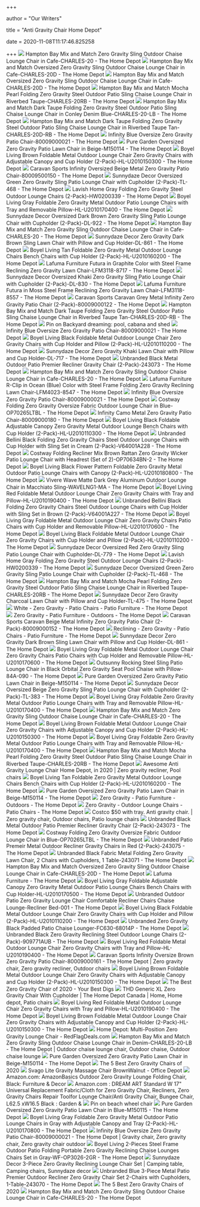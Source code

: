 +++
        
author = "Our Writers"
        
title = "Anti Gravity Chair Home Depot"
        
date = 2020-11-08T11:17:46.825258
        
+++
[ ![](https://images.homedepot-static.com/productImages/9117fedf-fa97-4f17-a119-37ac8998de76/svn/hampton-bay-outdoor-chaise-lounges-charles-20-64_1000.jpg)](https://images.homedepot-static.com/productImages/9117fedf-fa97-4f17-a119-37ac8998de76/svn/hampton-bay-outdoor-chaise-lounges-charles-20-64_1000.jpg) Hampton Bay Mix and Match Zero Gravity Sling Outdoor Chaise Lounge Chair in  Cafe-CHARLES-20 - The Home Depot
[ ![](https://images.homedepot-static.com/productImages/43899a58-dfda-4449-87e4-d71430d5c7e1/svn/hampton-bay-outdoor-chaise-lounges-charles-20d-64_1000.jpg)](https://images.homedepot-static.com/productImages/43899a58-dfda-4449-87e4-d71430d5c7e1/svn/hampton-bay-outdoor-chaise-lounges-charles-20d-64_1000.jpg) Hampton Bay Mix and Match Oversized Zero Gravity Sling Outdoor Chaise Lounge  Chair in Cafe-CHARLES-20D - The Home Depot
[ ![](https://images.homedepot-static.com/productImages/26dfba83-fff7-431b-bc4a-2655a470c592/svn/hampton-bay-outdoor-chaise-lounges-charles-20d-40_600.jpg)](https://images.homedepot-static.com/productImages/26dfba83-fff7-431b-bc4a-2655a470c592/svn/hampton-bay-outdoor-chaise-lounges-charles-20d-40_600.jpg) Hampton Bay Mix and Match Oversized Zero Gravity Sling Outdoor Chaise Lounge  Chair in Cafe-CHARLES-20D - The Home Depot
[ ![](https://images.homedepot-static.com/productImages/a98aa0d2-c3d4-4ed9-93ab-b52d65cfb811/svn/hampton-bay-outdoor-lounge-chairs-charles-20rb-64_600.jpg)](https://images.homedepot-static.com/productImages/a98aa0d2-c3d4-4ed9-93ab-b52d65cfb811/svn/hampton-bay-outdoor-lounge-chairs-charles-20rb-64_600.jpg) Hampton Bay Mix and Match Mocha Pearl Folding Zero Gravity Steel Outdoor  Patio Sling Chaise Lounge Chair in Riverbed Taupe-CHARLES-20RB - The Home  Depot
[ ![](https://images.homedepot-static.com/productImages/0c9c3a16-f853-4631-b1df-1a43fd3b1aea/svn/hampton-bay-outdoor-lounge-chairs-charles-20-lb-64_600.jpg)](https://images.homedepot-static.com/productImages/0c9c3a16-f853-4631-b1df-1a43fd3b1aea/svn/hampton-bay-outdoor-lounge-chairs-charles-20-lb-64_600.jpg) Hampton Bay Mix and Match Dark Taupe Folding Zero Gravity Steel Outdoor  Patio Sling Chaise Lounge Chair in Conley Denim Blue-CHARLES-20-LB - The Home  Depot
[ ![](https://images.homedepot-static.com/productImages/9a5464a8-ad00-4668-9c5a-30d3f159d66a/svn/hampton-bay-outdoor-lounge-chairs-charles-20d-rb-64_600.jpg)](https://images.homedepot-static.com/productImages/9a5464a8-ad00-4668-9c5a-30d3f159d66a/svn/hampton-bay-outdoor-lounge-chairs-charles-20d-rb-64_600.jpg) Hampton Bay Mix and Match Dark Taupe Folding Zero Gravity Steel Outdoor  Patio Sling Chaise Lounge Chair in Riverbed Taupe Tan-CHARLES-20D-RB - The Home  Depot
[ ![](https://images.homedepot-static.com/productImages/2362ce0e-3a42-4a4d-83e1-9a07745923e3/svn/blue-beach-chairs-80009000021-64_1000.jpg)](https://images.homedepot-static.com/productImages/2362ce0e-3a42-4a4d-83e1-9a07745923e3/svn/blue-beach-chairs-80009000021-64_1000.jpg) Infinity Blue Oversize Zero Gravity Patio Chair-80009000021 - The Home Depot
[ ![](https://images.homedepot-static.com/productImages/b93a89ec-585a-4b82-b679-27e6e713910f/svn/beige-pure-garden-beach-chairs-m150114-64_1000.jpg)](https://images.homedepot-static.com/productImages/b93a89ec-585a-4b82-b679-27e6e713910f/svn/beige-pure-garden-beach-chairs-m150114-64_1000.jpg) Pure Garden Oversized Zero Gravity Patio Lawn Chair in Beige-M150114 - The Home  Depot
[ ![](https://images.homedepot-static.com/productImages/5d2862fa-326a-4e95-ac23-40dd7a059dd1/svn/boyel-living-outdoor-lounge-chairs-hl-u2010150300-64_600.jpg)](https://images.homedepot-static.com/productImages/5d2862fa-326a-4e95-ac23-40dd7a059dd1/svn/boyel-living-outdoor-lounge-chairs-hl-u2010150300-64_600.jpg) Boyel Living Brown Foldable Metal Outdoor Lounge Chair Zero Gravity Chairs  with Adjustable Canopy and Cup Holder (2-Pack)-HL-U2010150300 - The Home  Depot
[ ![](https://images.homedepot-static.com/productImages/a21ef1a5-9cc5-4637-8df0-455163ff26f3/svn/beige-caravan-sports-beach-chairs-80009500150-64_1000.jpg)](https://images.homedepot-static.com/productImages/a21ef1a5-9cc5-4637-8df0-455163ff26f3/svn/beige-caravan-sports-beach-chairs-80009500150-64_1000.jpg) Caravan Sports Infinity Oversized Beige Metal Zero Gravity Patio Chair-80009500150  - The Home Depot
[ ![](https://images.homedepot-static.com/productImages/8059a81e-0628-4210-ba8d-4f1be5f3500a/svn/sunnydaze-decor-outdoor-lounge-chairs-tl-468-64_600.jpg)](https://images.homedepot-static.com/productImages/8059a81e-0628-4210-ba8d-4f1be5f3500a/svn/sunnydaze-decor-outdoor-lounge-chairs-tl-468-64_600.jpg) Sunnydaze Decor Oversized Green Zero Gravity Sling Patio Lounge Chair with  Cupholder (2-Pack)-TL-468 - The Home Depot
[ ![](https://images.homedepot-static.com/productImages/7897a676-4889-4cae-b6b8-09da066043f4/svn/lavish-home-outdoor-lounge-chairs-hw0200339-64_600.jpg)](https://images.homedepot-static.com/productImages/7897a676-4889-4cae-b6b8-09da066043f4/svn/lavish-home-outdoor-lounge-chairs-hw0200339-64_600.jpg) Lavish Home Gray Folding Zero Gravity Steel Outdoor Lounge Chairs  (2-Pack)-HW0200339 - The Home Depot
[ ![](https://images.homedepot-static.com/productImages/a3c95e67-b67d-4e0c-99d4-ea60dd6082d3/svn/boyel-living-outdoor-lounge-chairs-hl-u2010170400-64_1000.jpg)](https://images.homedepot-static.com/productImages/a3c95e67-b67d-4e0c-99d4-ea60dd6082d3/svn/boyel-living-outdoor-lounge-chairs-hl-u2010170400-64_1000.jpg) Boyel Living Gray Foldable Zero Gravity Metal Outdoor Patio Lounge Chairs  with Tray and Removable Pillow-HL-U2010170400 - The Home Depot
[ ![](https://images.homedepot-static.com/productImages/48bd54ec-3f06-4dee-b13f-e26d91dd0866/svn/sunnydaze-decor-outdoor-lounge-chairs-dl-922-64_600.jpg)](https://images.homedepot-static.com/productImages/48bd54ec-3f06-4dee-b13f-e26d91dd0866/svn/sunnydaze-decor-outdoor-lounge-chairs-dl-922-64_600.jpg) Sunnydaze Decor Oversized Dark Brown Zero Gravity Sling Patio Lounge Chair  with Cupholder (2-Pack)-DL-922 - The Home Depot
[ ![](https://images.homedepot-static.com/productImages/60c2f2b1-cf67-476f-b1ea-d2e6d00031f6/svn/hampton-bay-outdoor-chaise-lounges-charles-20-31_600.jpg)](https://images.homedepot-static.com/productImages/60c2f2b1-cf67-476f-b1ea-d2e6d00031f6/svn/hampton-bay-outdoor-chaise-lounges-charles-20-31_600.jpg) Hampton Bay Mix and Match Zero Gravity Sling Outdoor Chaise Lounge Chair in  Cafe-CHARLES-20 - The Home Depot
[ ![](https://images.homedepot-static.com/productImages/e18bdb89-75d0-4429-ac5e-01b1e5dc0445/svn/dark-brown-sunnydaze-decor-beach-chairs-dl-861-64_600.jpg)](https://images.homedepot-static.com/productImages/e18bdb89-75d0-4429-ac5e-01b1e5dc0445/svn/dark-brown-sunnydaze-decor-beach-chairs-dl-861-64_600.jpg) Sunnydaze Decor Zero Gravity Dark Brown Sling Lawn Chair with Pillow and  Cup Holder-DL-861 - The Home Depot
[ ![](https://images.homedepot-static.com/productImages/9c730ead-e443-48d2-8c09-f0736498399b/svn/boyel-living-outdoor-lounge-chairs-hl-u2010160200-4f_600.jpg)](https://images.homedepot-static.com/productImages/9c730ead-e443-48d2-8c09-f0736498399b/svn/boyel-living-outdoor-lounge-chairs-hl-u2010160200-4f_600.jpg) Boyel Living Tan Foldable Zero Gravity Metal Outdoor Lounge Chairs Bench  Chairs with Cup Holder (2-Pack)-HL-U2010160200 - The Home Depot
[ ![](https://images.homedepot-static.com/productImages/fadba30a-5178-4012-a984-9a753a5683b1/svn/brown-gray-lafuma-furniture-beach-chairs-lfm3118-8717-64_1000.jpg)](https://images.homedepot-static.com/productImages/fadba30a-5178-4012-a984-9a753a5683b1/svn/brown-gray-lafuma-furniture-beach-chairs-lfm3118-8717-64_1000.jpg) Lafuma Furniture Futura in Graphite Color with Steel Frame Reclining Zero  Gravity Lawn Chair-LFM3118-8717 - The Home Depot
[ ![](https://images.homedepot-static.com/productImages/56a3d966-5708-42ec-9de4-aefeceebbee8/svn/sunnydaze-decor-outdoor-lounge-chairs-dl-830-64_600.jpg)](https://images.homedepot-static.com/productImages/56a3d966-5708-42ec-9de4-aefeceebbee8/svn/sunnydaze-decor-outdoor-lounge-chairs-dl-830-64_600.jpg) Sunnydaze Decor Oversized Khaki Zero Gravity Sling Patio Lounge Chair with  Cupholder (2-Pack)-DL-830 - The Home Depot
[ ![](https://images.homedepot-static.com/productImages/b08782e2-e99e-4d64-8996-984c34cd0022/svn/moss-lafuma-furniture-beach-chairs-lfm3118-8557-64_600.jpg)](https://images.homedepot-static.com/productImages/b08782e2-e99e-4d64-8996-984c34cd0022/svn/moss-lafuma-furniture-beach-chairs-lfm3118-8557-64_600.jpg) Lafuma Furniture Futura in Moss Steel Frame Reclining Zero Gravity Lawn  Chair-LFM3118-8557 - The Home Depot
[ ![](https://images.homedepot-static.com/productImages/6ab26861-dc0b-46ae-90c6-8d6c5a10797a/svn/composite-adirondack-chairs-80009000122-64_600.jpg)](https://images.homedepot-static.com/productImages/6ab26861-dc0b-46ae-90c6-8d6c5a10797a/svn/composite-adirondack-chairs-80009000122-64_600.jpg) Caravan Sports Caravan Grey Metal Infinity Zero Gravity Patio Chair  (2-Pack)-80009000122 - The Home Depot
[ ![](https://images.homedepot-static.com/productImages/baa902f4-cf9a-4146-b61a-8bebe259ffab/svn/hampton-bay-outdoor-lounge-chairs-charles-20d-rb-e1_600.jpg)](https://images.homedepot-static.com/productImages/baa902f4-cf9a-4146-b61a-8bebe259ffab/svn/hampton-bay-outdoor-lounge-chairs-charles-20d-rb-e1_600.jpg) Hampton Bay Mix and Match Dark Taupe Folding Zero Gravity Steel Outdoor  Patio Sling Chaise Lounge Chair in Riverbed Taupe Tan-CHARLES-20D-RB - The Home  Depot
[ ![](https://i.pinimg.com/originals/d9/af/27/d9af275add7ea2ea8e96fca0bb597aa3.jpg)](https://i.pinimg.com/originals/d9/af/27/d9af275add7ea2ea8e96fca0bb597aa3.jpg) Pin on Backyard dreaming: pool, cabana and shed
[ ![](https://images.homedepot-static.com/productImages/828f2177-90b1-4967-af56-5ed6b55a9839/svn/blue-beach-chairs-80009000021-4f_600.jpg)](https://images.homedepot-static.com/productImages/828f2177-90b1-4967-af56-5ed6b55a9839/svn/blue-beach-chairs-80009000021-4f_600.jpg) Infinity Blue Oversize Zero Gravity Patio Chair-80009000021 - The Home Depot
[ ![](https://images.homedepot-static.com/productImages/1b6f3276-1ade-4357-9a18-923cdc30e157/svn/boyel-living-outdoor-lounge-chairs-hl-u2010110200-4f_600.jpg)](https://images.homedepot-static.com/productImages/1b6f3276-1ade-4357-9a18-923cdc30e157/svn/boyel-living-outdoor-lounge-chairs-hl-u2010110200-4f_600.jpg) Boyel Living Black Foldable Metal Outdoor Lounge Chair Zero Gravity Chairs  with Cup Holder and Pillow (2-Pack)-HL-U2010110200 - The Home Depot
[ ![](https://images.homedepot-static.com/productImages/dd1353cf-9f5a-4f67-9abd-f39c86c94af2/svn/khaki-sunnydaze-decor-beach-chairs-dl-717-64_1000.jpg)](https://images.homedepot-static.com/productImages/dd1353cf-9f5a-4f67-9abd-f39c86c94af2/svn/khaki-sunnydaze-decor-beach-chairs-dl-717-64_1000.jpg) Sunnydaze Decor Zero Gravity Khaki Lawn Chair with Pillow and Cup  Holder-DL-717 - The Home Depot
[ ![](https://images.homedepot-static.com/productImages/db2ea845-48c6-43d1-bb4e-e13112ec02d1/svn/outdoor-lounge-chairs-243073-64_1000.jpg)](https://images.homedepot-static.com/productImages/db2ea845-48c6-43d1-bb4e-e13112ec02d1/svn/outdoor-lounge-chairs-243073-64_1000.jpg) Unbranded Black Metal Outdoor Patio Premier Recliner Gravity Chair  (2-Pack)-243073 - The Home Depot
[ ![](https://images.homedepot-static.com/productImages/7c03ce0e-cb58-4877-9230-fd515c5ac0c9/svn/hampton-bay-outdoor-chaise-lounges-charles-20-40_600.jpg)](https://images.homedepot-static.com/productImages/7c03ce0e-cb58-4877-9230-fd515c5ac0c9/svn/hampton-bay-outdoor-chaise-lounges-charles-20-40_600.jpg) Hampton Bay Mix and Match Zero Gravity Sling Outdoor Chaise Lounge Chair in  Cafe-CHARLES-20 - The Home Depot
[ ![](https://images.homedepot-static.com/productImages/92135b8d-22b0-4d31-a3b5-f037cd41b288/svn/ocean-blue-lafuma-furniture-beach-chairs-lfm4023-8547-64_600.jpg)](https://images.homedepot-static.com/productImages/92135b8d-22b0-4d31-a3b5-f037cd41b288/svn/ocean-blue-lafuma-furniture-beach-chairs-lfm4023-8547-64_600.jpg) Lafuma Furniture R-Clip in Ocean (Blue) Color with Steel Frame Folding Zero  Gravity Reclining Lawn Chair-LFM4023-8547 - The Home Depot
[ ![](https://images.homedepot-static.com/productImages/9c1d7f97-a540-4b02-9d39-bd09f7011c4a/svn/blue-beach-chairs-80009000021-c3_600.jpg)](https://images.homedepot-static.com/productImages/9c1d7f97-a540-4b02-9d39-bd09f7011c4a/svn/blue-beach-chairs-80009000021-c3_600.jpg) Infinity Blue Oversize Zero Gravity Patio Chair-80009000021 - The Home Depot
[ ![](https://images.homedepot-static.com/productImages/0a968f3a-a0c9-4768-8cd9-231ddc8131dc/svn/costway-outdoor-lounge-chairs-op70265ltbl-64_600.jpg)](https://images.homedepot-static.com/productImages/0a968f3a-a0c9-4768-8cd9-231ddc8131dc/svn/costway-outdoor-lounge-chairs-op70265ltbl-64_600.jpg) Costway Folding Zero Gravity Oversize Fabric Outdoor Lounge Chair in  Blue-OP70265LTBL - The Home Depot
[ ![](https://images.homedepot-static.com/productImages/5e73698f-17f7-4f03-ac83-e7855aaac614/svn/camo-beach-chairs-80009000180-64_1000.jpg)](https://images.homedepot-static.com/productImages/5e73698f-17f7-4f03-ac83-e7855aaac614/svn/camo-beach-chairs-80009000180-64_1000.jpg) Infinity Camo Metal Zero Gravity Patio Chair-80009000180 - The Home Depot
[ ![](https://images.homedepot-static.com/productImages/d8d8ca1d-f91e-4853-924c-a3a6a14ae0a0/svn/boyel-living-outdoor-lounge-chairs-hl-u2010110300-64_600.jpg)](https://images.homedepot-static.com/productImages/d8d8ca1d-f91e-4853-924c-a3a6a14ae0a0/svn/boyel-living-outdoor-lounge-chairs-hl-u2010110300-64_600.jpg) Boyel Living Black Foldable Adjustable Canopy Zero Gravity Metal Outdoor  Lounge Bench Chairs with Cup Holder (2-Pack)-HL-U2010110300 - The Home Depot
[ ![](https://images.homedepot-static.com/productImages/292dc076-61af-46d4-bfaf-590c22357a22/svn/outdoor-lounge-chairs-v64001a228-64_600.jpg)](https://images.homedepot-static.com/productImages/292dc076-61af-46d4-bfaf-590c22357a22/svn/outdoor-lounge-chairs-v64001a228-64_600.jpg) Unbranded Bellini Black Folding Zero Gravity Chairs Steel Outdoor Lounge  Chairs with Cup Holder with Sling Set in Cream (2-Pack)-V64001A228 - The Home  Depot
[ ![](https://images.homedepot-static.com/productImages/145c7b07-96f0-4552-9e4a-45aff2c1c785/svn/costway-outdoor-lounge-chairs-op70634bn-2-64_600.jpg)](https://images.homedepot-static.com/productImages/145c7b07-96f0-4552-9e4a-45aff2c1c785/svn/costway-outdoor-lounge-chairs-op70634bn-2-64_600.jpg) Costway Folding Recliner Mix Brown Rattan Zero Gravity Wicker Patio Lounge  Chair with Headrest (Set of 2)-OP70634BN-2 - The Home Depot
[ ![](https://images.homedepot-static.com/productImages/cbc00caa-d1f2-49d0-a166-a6ab9ffc6332/svn/boyel-living-outdoor-lounge-chairs-hl-u2010180800-64_600.jpg)](https://images.homedepot-static.com/productImages/cbc00caa-d1f2-49d0-a166-a6ab9ffc6332/svn/boyel-living-outdoor-lounge-chairs-hl-u2010180800-64_600.jpg) Boyel Living Black Flower Pattern Foldable Zero Gravity Metal Outdoor Patio Lounge  Chairs with Canopy (2-Pack)-HL-U2010180800 - The Home Depot
[ ![](https://images.homedepot-static.com/productImages/2508b891-8919-4857-b76d-4a6901c973ff/svn/vivere-outdoor-lounge-chairs-wavelng1-ma-64_600.jpg)](https://images.homedepot-static.com/productImages/2508b891-8919-4857-b76d-4a6901c973ff/svn/vivere-outdoor-lounge-chairs-wavelng1-ma-64_600.jpg) Vivere Wave Matte Dark Grey Aluminum Outdoor Lounge Chair in Macchiato  Sling-WAVELNG1-MA - The Home Depot
[ ![](https://images.homedepot-static.com/productImages/176178cc-bd57-4fa4-9ce6-6c25bc4f62a0/svn/boyel-living-outdoor-lounge-chairs-hl-u2010190400-64_600.jpg)](https://images.homedepot-static.com/productImages/176178cc-bd57-4fa4-9ce6-6c25bc4f62a0/svn/boyel-living-outdoor-lounge-chairs-hl-u2010190400-64_600.jpg) Boyel Living Red Foldable Metal Outdoor Lounge Chair Zero Gravity Chairs  with Tray and Pillow-HL-U2010190400 - The Home Depot
[ ![](https://images.homedepot-static.com/productImages/f87d200f-75d2-46a6-b986-3bda98ac6976/svn/outdoor-lounge-chairs-v64001a227-64_600.jpg)](https://images.homedepot-static.com/productImages/f87d200f-75d2-46a6-b986-3bda98ac6976/svn/outdoor-lounge-chairs-v64001a227-64_600.jpg) Unbranded Bellini Black Folding Zero Gravity Chairs Steel Outdoor Lounge  Chairs with Cup Holder with Sling Set in Brown (2-Pack)-V64001A227 - The Home  Depot
[ ![](https://images.homedepot-static.com/productImages/a373c0a5-fa2b-4382-aba4-a71671ce3ba7/svn/boyel-living-outdoor-lounge-chairs-hl-u2010170600-64_600.jpg)](https://images.homedepot-static.com/productImages/a373c0a5-fa2b-4382-aba4-a71671ce3ba7/svn/boyel-living-outdoor-lounge-chairs-hl-u2010170600-64_600.jpg) Boyel Living Gray Foldable Metal Outdoor Lounge Chair Zero Gravity Chairs  Patio Chairs with Cup Holder and Removable Pillow-HL-U2010170600 - The Home  Depot
[ ![](https://images.homedepot-static.com/productImages/1f9884f5-26f2-4c9a-9877-c49614e01812/svn/boyel-living-outdoor-lounge-chairs-hl-u2010110200-64_600.jpg)](https://images.homedepot-static.com/productImages/1f9884f5-26f2-4c9a-9877-c49614e01812/svn/boyel-living-outdoor-lounge-chairs-hl-u2010110200-64_600.jpg) Boyel Living Black Foldable Metal Outdoor Lounge Chair Zero Gravity Chairs  with Cup Holder and Pillow (2-Pack)-HL-U2010110200 - The Home Depot
[ ![](https://images.homedepot-static.com/productImages/4b7ae005-1e67-44d7-8c10-824a3f9b4aea/svn/sunnydaze-decor-outdoor-lounge-chairs-dl-779-64_600.jpg)](https://images.homedepot-static.com/productImages/4b7ae005-1e67-44d7-8c10-824a3f9b4aea/svn/sunnydaze-decor-outdoor-lounge-chairs-dl-779-64_600.jpg) Sunnydaze Decor Oversized Red Zero Gravity Sling Patio Lounge Chair with  Cupholder-DL-779 - The Home Depot
[ ![](https://images.homedepot-static.com/productImages/e65e9acd-e696-4eaa-89ef-28e6fa2817c8/svn/lavish-home-outdoor-lounge-chairs-hw0200339-c3_600.jpg)](https://images.homedepot-static.com/productImages/e65e9acd-e696-4eaa-89ef-28e6fa2817c8/svn/lavish-home-outdoor-lounge-chairs-hw0200339-c3_600.jpg) Lavish Home Gray Folding Zero Gravity Steel Outdoor Lounge Chairs  (2-Pack)-HW0200339 - The Home Depot
[ ![](https://images.homedepot-static.com/productImages/b83e9c36-3eaf-479d-8060-78f1ac60c792/svn/sunnydaze-decor-outdoor-lounge-chairs-tl-468-31_600.jpg)](https://images.homedepot-static.com/productImages/b83e9c36-3eaf-479d-8060-78f1ac60c792/svn/sunnydaze-decor-outdoor-lounge-chairs-tl-468-31_600.jpg) Sunnydaze Decor Oversized Green Zero Gravity Sling Patio Lounge Chair with  Cupholder (2-Pack)-TL-468 - The Home Depot
[ ![](https://images.homedepot-static.com/productImages/83acf0fa-3e12-4184-ac5d-1720347f987d/svn/hampton-bay-outdoor-lounge-chairs-charles-20rb-1d_600.jpg)](https://images.homedepot-static.com/productImages/83acf0fa-3e12-4184-ac5d-1720347f987d/svn/hampton-bay-outdoor-lounge-chairs-charles-20rb-1d_600.jpg) Hampton Bay Mix and Match Mocha Pearl Folding Zero Gravity Steel Outdoor  Patio Sling Chaise Lounge Chair in Riverbed Taupe-CHARLES-20RB - The Home  Depot
[ ![](https://images.homedepot-static.com/productImages/474f9141-c94a-42bd-8006-2b11d1fbbd0b/svn/charcoal-sunnydaze-decor-beach-chairs-tl-475-64_600.jpg)](https://images.homedepot-static.com/productImages/474f9141-c94a-42bd-8006-2b11d1fbbd0b/svn/charcoal-sunnydaze-decor-beach-chairs-tl-475-64_600.jpg) Sunnydaze Decor Zero Gravity Charcoal Lawn Chair with Pillow and Cup  Holder-TL-475 - The Home Depot
[ ![](https://images.homedepot-static.com/productImages/134312cd-1738-4f15-b67b-1a92cd3107f6/svn/naomi-home-outdoor-lounge-chairs-59514-64_400.jpg)](https://images.homedepot-static.com/productImages/134312cd-1738-4f15-b67b-1a92cd3107f6/svn/naomi-home-outdoor-lounge-chairs-59514-64_400.jpg) White - Zero Gravity - Patio Chairs - Patio Furniture - The Home Depot
[ ![](https://images.homedepot-static.com/productImages/e2f6610c-349a-4cdb-a9a5-4a3b2f27a8d0/svn/naomi-home-outdoor-lounge-chairs-59542-64_400.jpg)](https://images.homedepot-static.com/productImages/e2f6610c-349a-4cdb-a9a5-4a3b2f27a8d0/svn/naomi-home-outdoor-lounge-chairs-59542-64_400.jpg) Zero Gravity - Patio Furniture - Outdoors - The Home Depot
[ ![](https://images.homedepot-static.com/productImages/8e63f777-dc7c-4104-a1e8-ae7c8c90685f/svn/caravan-sports-composite-adirondack-chairs-80009000152-c3_600.jpg)](https://images.homedepot-static.com/productImages/8e63f777-dc7c-4104-a1e8-ae7c8c90685f/svn/caravan-sports-composite-adirondack-chairs-80009000152-c3_600.jpg) Caravan Sports Caravan Beige Metal Infinity Zero Gravity Patio Chair  (2-Pack)-80009000152 - The Home Depot
[ ![](https://images.homedepot-static.com/productImages/e339cabf-1ae1-4035-9dc3-c7dab5f3ecc8/svn/outdoor-lounge-chairs-v64001a226-64_1000.jpg)](https://images.homedepot-static.com/productImages/e339cabf-1ae1-4035-9dc3-c7dab5f3ecc8/svn/outdoor-lounge-chairs-v64001a226-64_1000.jpg) Reclining - Zero Gravity - Patio Chairs - Patio Furniture - The Home Depot
[ ![](https://images.homedepot-static.com/productImages/421efe86-29c5-44b5-bb82-c7cc1536fca4/svn/dark-brown-sunnydaze-decor-beach-chairs-dl-861-76_600.jpg)](https://images.homedepot-static.com/productImages/421efe86-29c5-44b5-bb82-c7cc1536fca4/svn/dark-brown-sunnydaze-decor-beach-chairs-dl-861-76_600.jpg) Sunnydaze Decor Zero Gravity Dark Brown Sling Lawn Chair with Pillow and  Cup Holder-DL-861 - The Home Depot
[ ![](https://images.homedepot-static.com/productImages/e8d607df-d23f-44c9-8672-4c6ec144edaa/svn/boyel-living-outdoor-lounge-chairs-hl-u2010170600-31_600.jpg)](https://images.homedepot-static.com/productImages/e8d607df-d23f-44c9-8672-4c6ec144edaa/svn/boyel-living-outdoor-lounge-chairs-hl-u2010170600-31_600.jpg) Boyel Living Gray Foldable Metal Outdoor Lounge Chair Zero Gravity Chairs  Patio Chairs with Cup Holder and Removable Pillow-HL-U2010170600 - The Home  Depot
[ ![](https://images.homedepot-static.com/productImages/3c9879b0-1e7b-4471-bc96-4bd36eef4499/svn/outsunny-outdoor-chaise-lounges-84a-090-64_600.jpg)](https://images.homedepot-static.com/productImages/3c9879b0-1e7b-4471-bc96-4bd36eef4499/svn/outsunny-outdoor-chaise-lounges-84a-090-64_600.jpg) Outsunny Rocking Steel Sling Patio Lounge Chair in Black Orbital Zero  Gravity Seat Pool Chaise with Pillow-84A-090 - The Home Depot
[ ![](https://images.homedepot-static.com/productImages/f25a8712-268d-4a0d-b37c-fa09bf4c094e/svn/beige-pure-garden-beach-chairs-m150114-76_600.jpg)](https://images.homedepot-static.com/productImages/f25a8712-268d-4a0d-b37c-fa09bf4c094e/svn/beige-pure-garden-beach-chairs-m150114-76_600.jpg) Pure Garden Oversized Zero Gravity Patio Lawn Chair in Beige-M150114 - The Home  Depot
[ ![](https://images.homedepot-static.com/productImages/457ddb41-38b6-49cc-8c55-823b28e6ca81/svn/sunnydaze-decor-outdoor-lounge-chairs-tl-383-64_600.jpg)](https://images.homedepot-static.com/productImages/457ddb41-38b6-49cc-8c55-823b28e6ca81/svn/sunnydaze-decor-outdoor-lounge-chairs-tl-383-64_600.jpg) Sunnydaze Decor Oversized Beige Zero Gravity Sling Patio Lounge Chair with  Cupholder (2-Pack)-TL-383 - The Home Depot
[ ![](https://images.homedepot-static.com/productImages/3135cc22-f66e-4be8-a845-543e65bb337a/svn/boyel-living-outdoor-lounge-chairs-hl-u2010170400-4f_600.jpg)](https://images.homedepot-static.com/productImages/3135cc22-f66e-4be8-a845-543e65bb337a/svn/boyel-living-outdoor-lounge-chairs-hl-u2010170400-4f_600.jpg) Boyel Living Gray Foldable Zero Gravity Metal Outdoor Patio Lounge Chairs  with Tray and Removable Pillow-HL-U2010170400 - The Home Depot
[ ![](https://images.homedepot-static.com/productImages/15f7f983-5331-4361-a2bf-c2d4ec64e385/svn/hampton-bay-outdoor-chaise-lounges-charles-20-1d_600.jpg)](https://images.homedepot-static.com/productImages/15f7f983-5331-4361-a2bf-c2d4ec64e385/svn/hampton-bay-outdoor-chaise-lounges-charles-20-1d_600.jpg) Hampton Bay Mix and Match Zero Gravity Sling Outdoor Chaise Lounge Chair in  Cafe-CHARLES-20 - The Home Depot
[ ![](https://images.homedepot-static.com/productImages/5b5207b7-9da5-4ecd-bab5-4f7f3c55722d/svn/boyel-living-outdoor-lounge-chairs-hl-u2010150300-c3_600.jpg)](https://images.homedepot-static.com/productImages/5b5207b7-9da5-4ecd-bab5-4f7f3c55722d/svn/boyel-living-outdoor-lounge-chairs-hl-u2010150300-c3_600.jpg) Boyel Living Brown Foldable Metal Outdoor Lounge Chair Zero Gravity Chairs  with Adjustable Canopy and Cup Holder (2-Pack)-HL-U2010150300 - The Home  Depot
[ ![](https://images.homedepot-static.com/productImages/463f24fe-4a68-4f10-8ad5-b7e6d256bc9a/svn/boyel-living-outdoor-lounge-chairs-hl-u2010170400-31_600.jpg)](https://images.homedepot-static.com/productImages/463f24fe-4a68-4f10-8ad5-b7e6d256bc9a/svn/boyel-living-outdoor-lounge-chairs-hl-u2010170400-31_600.jpg) Boyel Living Gray Foldable Zero Gravity Metal Outdoor Patio Lounge Chairs  with Tray and Removable Pillow-HL-U2010170400 - The Home Depot
[ ![](https://images.homedepot-static.com/productImages/9277f73c-cc34-4d1f-85ec-297b58617b03/svn/hampton-bay-outdoor-lounge-chairs-charles-20rb-e1_600.jpg)](https://images.homedepot-static.com/productImages/9277f73c-cc34-4d1f-85ec-297b58617b03/svn/hampton-bay-outdoor-lounge-chairs-charles-20rb-e1_600.jpg) Hampton Bay Mix and Match Mocha Pearl Folding Zero Gravity Steel Outdoor  Patio Sling Chaise Lounge Chair in Riverbed Taupe-CHARLES-20RB - The Home  Depot
[ ![](https://i.pinimg.com/474x/69/ff/81/69ff81d11b65d4e905c4be96144e440b.jpg)](https://i.pinimg.com/474x/69/ff/81/69ff81d11b65d4e905c4be96144e440b.jpg) Awesome Anti Gravity Lounge Chair Home Depot, in 2020 | Zero gravity  recliner, Pool chairs
[ ![](https://images.homedepot-static.com/productImages/cd58f80a-87a2-4e31-8116-2e700a46cf37/svn/boyel-living-outdoor-lounge-chairs-hl-u2010160200-64_600.jpg)](https://images.homedepot-static.com/productImages/cd58f80a-87a2-4e31-8116-2e700a46cf37/svn/boyel-living-outdoor-lounge-chairs-hl-u2010160200-64_600.jpg) Boyel Living Tan Foldable Zero Gravity Metal Outdoor Lounge Chairs Bench  Chairs with Cup Holder (2-Pack)-HL-U2010160200 - The Home Depot
[ ![](https://images.homedepot-static.com/productImages/b5284f8b-9d0a-4241-b4d2-72cbc4869965/svn/beige-pure-garden-beach-chairs-m150114-4f_600.jpg)](https://images.homedepot-static.com/productImages/b5284f8b-9d0a-4241-b4d2-72cbc4869965/svn/beige-pure-garden-beach-chairs-m150114-4f_600.jpg) Pure Garden Oversized Zero Gravity Patio Lawn Chair in Beige-M150114 - The Home  Depot
[ ![](https://images.homedepot-static.com/productImages/b44a7287-55c6-458d-b575-ccca79a2dfd2/svn/vivere-outdoor-lounge-chairs-orbl1-nw-64_1000.jpg)](https://images.homedepot-static.com/productImages/b44a7287-55c6-458d-b575-ccca79a2dfd2/svn/vivere-outdoor-lounge-chairs-orbl1-nw-64_1000.jpg) Zero Gravity - Patio Furniture - Outdoors - The Home Depot
[ ![](https://images.homedepot-static.com/productImages/b356d211-9dfe-4c9d-8efe-60d5afe693aa/svn/vivere-outdoor-lounge-chairs-wavelng1-nw-64_1000.jpg)](https://images.homedepot-static.com/productImages/b356d211-9dfe-4c9d-8efe-60d5afe693aa/svn/vivere-outdoor-lounge-chairs-wavelng1-nw-64_1000.jpg) Zero Gravity - Outdoor Lounge Chairs - Patio Chairs - The Home Depot
[ ![](https://i.pinimg.com/originals/97/40/bb/9740bbd0cfb30f87575668a27a58d50b.png)](https://i.pinimg.com/originals/97/40/bb/9740bbd0cfb30f87575668a27a58d50b.png) Costco $50 with tray. Anti gravity chair. | Zero gravity chair, Outdoor  chairs, Patio lounge chairs
[ ![](https://images.homedepot-static.com/productImages/ead94c7d-01b0-4cab-87a9-f18446ae8dbb/svn/outdoor-lounge-chairs-243073-4f_600.jpg)](https://images.homedepot-static.com/productImages/ead94c7d-01b0-4cab-87a9-f18446ae8dbb/svn/outdoor-lounge-chairs-243073-4f_600.jpg) Unbranded Black Metal Outdoor Patio Premier Recliner Gravity Chair  (2-Pack)-243073 - The Home Depot
[ ![](https://images.homedepot-static.com/productImages/64f992b2-e5c5-48e4-a307-38bdd5dd7965/svn/costway-outdoor-lounge-chairs-op70265ltbl-c3_600.jpg)](https://images.homedepot-static.com/productImages/64f992b2-e5c5-48e4-a307-38bdd5dd7965/svn/costway-outdoor-lounge-chairs-op70265ltbl-c3_600.jpg) Costway Folding Zero Gravity Oversize Fabric Outdoor Lounge Chair in  Blue-OP70265LTBL - The Home Depot
[ ![](https://images.homedepot-static.com/productImages/21cb3dde-2a9d-4db0-a607-ec8a106ef8b1/svn/outdoor-lounge-chairs-243075-c3_600.jpg)](https://images.homedepot-static.com/productImages/21cb3dde-2a9d-4db0-a607-ec8a106ef8b1/svn/outdoor-lounge-chairs-243075-c3_600.jpg) Unbranded Patio Premeir Metal Outdoor Recliner Gravity Chairs in Red  (2-Pack)-243075 - The Home Depot
[ ![](https://images.homedepot-static.com/productImages/504661a5-3a45-4350-85a5-a25d09eae244/svn/black-beach-chairs-243071-64_600.jpg)](https://images.homedepot-static.com/productImages/504661a5-3a45-4350-85a5-a25d09eae244/svn/black-beach-chairs-243071-64_600.jpg) Unbranded Black Fabric Metal Folding Zero Gravity Lawn Chair, 2 Chairs with  Cupholders, 1 Table-243071 - The Home Depot
[ ![](https://images.homedepot-static.com/productImages/9677325e-4a64-47c8-9495-76bd3d62e7d7/svn/costway-outdoor-chaise-lounges-hw49889-64_600.jpg)](https://images.homedepot-static.com/productImages/9677325e-4a64-47c8-9495-76bd3d62e7d7/svn/costway-outdoor-chaise-lounges-hw49889-64_600.jpg) Hampton Bay Mix and Match Oversized Zero Gravity Sling Outdoor Chaise Lounge  Chair in Cafe-CHARLES-20D - The Home Depot
[ ![](https://images.homedepot-static.com/productImages/b93536e5-95ec-4882-9339-c9ee68df2512/svn/seigle-beige-lafuma-furniture-beach-chairs-lfm4023-8548-64_400_compressed.jpg)](https://images.homedepot-static.com/productImages/b93536e5-95ec-4882-9339-c9ee68df2512/svn/seigle-beige-lafuma-furniture-beach-chairs-lfm4023-8548-64_400_compressed.jpg) Lafuma Furniture - The Home Depot
[ ![](https://images.homedepot-static.com/productImages/fcf59202-be7a-4654-8aea-209b32aad97f/svn/boyel-living-outdoor-lounge-chairs-hl-u2010170500-64_600.jpg)](https://images.homedepot-static.com/productImages/fcf59202-be7a-4654-8aea-209b32aad97f/svn/boyel-living-outdoor-lounge-chairs-hl-u2010170500-64_600.jpg) Boyel Living Gray Foldable Adjustable Canopy Zero Gravity Metal Outdoor  Patio Lounge Chairs Bench Chairs with Cup Holder-HL-U2010170500 - The Home  Depot
[ ![](https://images.homedepot-static.com/productImages/43f29129-9a1f-445d-9fb8-923ca306e2be/svn/outdoor-lounge-chairs-recliner-bed-001-64_600.jpg)](https://images.homedepot-static.com/productImages/43f29129-9a1f-445d-9fb8-923ca306e2be/svn/outdoor-lounge-chairs-recliner-bed-001-64_600.jpg) Unbranded Outdoor Patio Zero Gravity Lounge Chair Comfortable Recliner  Chairs Chaise Lounge-Recliner Bed-001 - The Home Depot
[ ![](https://images.homedepot-static.com/productImages/5505ba4f-f43f-4089-8d85-d66aa08faa2c/svn/boyel-living-outdoor-lounge-chairs-hl-u2010110200-e1_600.jpg)](https://images.homedepot-static.com/productImages/5505ba4f-f43f-4089-8d85-d66aa08faa2c/svn/boyel-living-outdoor-lounge-chairs-hl-u2010110200-e1_600.jpg) Boyel Living Black Foldable Metal Outdoor Lounge Chair Zero Gravity Chairs  with Cup Holder and Pillow (2-Pack)-HL-U2010110200 - The Home Depot
[ ![](https://images.homedepot-static.com/productImages/99f6fdb4-92df-4dae-b46e-7081f0791093/svn/black-frame-tan-fabric-beach-chairs-fc630-68014p-64_1000.jpg)](https://images.homedepot-static.com/productImages/99f6fdb4-92df-4dae-b46e-7081f0791093/svn/black-frame-tan-fabric-beach-chairs-fc630-68014p-64_1000.jpg) Unbranded Zero Gravity Black Padded Patio Chaise Lounger-FC630-68014P - The Home  Depot
[ ![](https://images.homedepot-static.com/productImages/6f60fdd4-3068-470d-a675-a432c92764b8/svn/outdoor-lounge-chairs-909771aub-e1_600.jpg)](https://images.homedepot-static.com/productImages/6f60fdd4-3068-470d-a675-a432c92764b8/svn/outdoor-lounge-chairs-909771aub-e1_600.jpg) Unbranded Black Zero Gravity Reclining Steel Outdoor Lounge Chairs  (2-Pack)-909771AUB - The Home Depot
[ ![](https://images.homedepot-static.com/productImages/9dd74092-7cb9-4ebb-862d-625921fbf0a9/svn/boyel-living-outdoor-lounge-chairs-hl-u2010190400-c3_600.jpg)](https://images.homedepot-static.com/productImages/9dd74092-7cb9-4ebb-862d-625921fbf0a9/svn/boyel-living-outdoor-lounge-chairs-hl-u2010190400-c3_600.jpg) Boyel Living Red Foldable Metal Outdoor Lounge Chair Zero Gravity Chairs  with Tray and Pillow-HL-U2010190400 - The Home Depot
[ ![](https://i.pinimg.com/originals/95/17/80/95178054a8040066295e7f0ba58212f6.jpg)](https://i.pinimg.com/originals/95/17/80/95178054a8040066295e7f0ba58212f6.jpg) Caravan Sports Infinity Oversize Brown Zero Gravity Patio Chair-80009000161  - The Home Depot | Zero gravity chair, Zero gravity recliner, Outdoor chairs
[ ![](https://images.homedepot-static.com/productImages/b0da0aa4-0ad7-426b-8227-24a70a331843/svn/boyel-living-outdoor-lounge-chairs-hl-u2010150300-1f_600.jpg)](https://images.homedepot-static.com/productImages/b0da0aa4-0ad7-426b-8227-24a70a331843/svn/boyel-living-outdoor-lounge-chairs-hl-u2010150300-1f_600.jpg) Boyel Living Brown Foldable Metal Outdoor Lounge Chair Zero Gravity Chairs  with Adjustable Canopy and Cup Holder (2-Pack)-HL-U2010150300 - The Home  Depot
[ ![](https://www.yourbestdigs.com/wp-content/uploads/2018/05/zeroGchair-lineup-1.jpg)](https://www.yourbestdigs.com/wp-content/uploads/2018/05/zeroGchair-lineup-1.jpg) The Best Zero Gravity Chair of 2020 - Your Best Digs
[ ![](https://i.pinimg.com/originals/5a/dd/cf/5addcfbf24e6c63220dfba5c4ca6deae.jpg)](https://i.pinimg.com/originals/5a/dd/cf/5addcfbf24e6c63220dfba5c4ca6deae.jpg) THD Generic XL Zero Gravity Chair With Cupholder | The Home Depot Canada |  Home, Home depot, Patio chairs
[ ![](https://images.homedepot-static.com/productImages/0bf324fc-08d0-4f9c-ad1d-3f3d483d5fcb/svn/boyel-living-outdoor-lounge-chairs-hl-u2010190400-4f_600.jpg)](https://images.homedepot-static.com/productImages/0bf324fc-08d0-4f9c-ad1d-3f3d483d5fcb/svn/boyel-living-outdoor-lounge-chairs-hl-u2010190400-4f_600.jpg) Boyel Living Red Foldable Metal Outdoor Lounge Chair Zero Gravity Chairs  with Tray and Pillow-HL-U2010190400 - The Home Depot
[ ![](https://images.homedepot-static.com/productImages/49b8635d-363a-4077-a846-d06a60c5f5ff/svn/boyel-living-outdoor-lounge-chairs-hl-u2010150300-e1_600.jpg)](https://images.homedepot-static.com/productImages/49b8635d-363a-4077-a846-d06a60c5f5ff/svn/boyel-living-outdoor-lounge-chairs-hl-u2010150300-e1_600.jpg) Boyel Living Brown Foldable Metal Outdoor Lounge Chair Zero Gravity Chairs  with Adjustable Canopy and Cup Holder (2-Pack)-HL-U2010150300 - The Home  Depot
[ ![](https://b.dam-img.rfdcontent.com/offers/011/485/091/600x600_smart_fit.jpg)](https://b.dam-img.rfdcontent.com/offers/011/485/091/600x600_smart_fit.jpg) Home Depot: Multi-Position Zero Gravity Lounge Chair - RedFlagDeals.com
[ ![](https://i.pinimg.com/originals/5e/27/bc/5e27bcd0a30101845f5aa9b50f822d6d.jpg)](https://i.pinimg.com/originals/5e/27/bc/5e27bcd0a30101845f5aa9b50f822d6d.jpg) Hampton Bay Mix and Match Zero Gravity Sling Outdoor Chaise Lounge Chair in  Denim-CHARLES-20-LB - The Home Depot | Outdoor chaise lounge chair, Outdoor  chaise, Outdoor chaise lounge
[ ![](https://images.homedepot-static.com/productImages/ff07cc8f-6536-4dc2-af2c-d2e65997d23b/svn/beige-caravan-sports-beach-chairs-zgl01151-64_600.jpg)](https://images.homedepot-static.com/productImages/ff07cc8f-6536-4dc2-af2c-d2e65997d23b/svn/beige-caravan-sports-beach-chairs-zgl01151-64_600.jpg) Pure Garden Oversized Zero Gravity Patio Lawn Chair in Beige-M150114 - The Home  Depot
[ ![](https://www.thespruce.com/thmb/-GL54QKXURG7C2mtk47a_5JkBvY=/280x0/filters:no_upscale():max_bytes(150000):strip_icc()/ByerRecliningZeroGravityChair-79826d91d20c4fa8b5ea9a650ac3fa15.jpg)](https://www.thespruce.com/thmb/-GL54QKXURG7C2mtk47a_5JkBvY=/280x0/filters:no_upscale():max_bytes(150000):strip_icc()/ByerRecliningZeroGravityChair-79826d91d20c4fa8b5ea9a650ac3fa15.jpg) The 5 Best Zero Gravity Chairs of 2020
[ ![](https://media.officedepot.com/image/upload/b_rgb:FFFFFF,c_pad,dpr_1.0,f_auto,h_666,q_auto,w_500/c_pad,h_666,w_500/v1/products/9106125/9106125_o01_svago_zero_gravity_recliners?pgw=1)](https://media.officedepot.com/image/upload/b_rgb:FFFFFF,c_pad,dpr_1.0,f_auto,h_666,q_auto,w_500/c_pad,h_666,w_500/v1/products/9106125/9106125_o01_svago_zero_gravity_recliners?pgw=1) Svago Lite Gravity Massage Chair BrownWalnut - Office Depot
[ ![](https://m.media-amazon.com/images/I/61YirffjLaL._AC_UL400_.jpg)](https://m.media-amazon.com/images/I/61YirffjLaL._AC_UL400_.jpg) Amazon.com: AmazonBasics Outdoor Zero Gravity Lounge Folding Chair, Black:  Furniture & Decor
[ ![](https://images-na.ssl-images-amazon.com/images/I/41dLGb72JpL._AC_.jpg)](https://images-na.ssl-images-amazon.com/images/I/41dLGb72JpL._AC_.jpg) Amazon.com : DREAM ART Standard W 17" Universal Replacement Fabric/Cloth  for Zero Gravity Chair, Recliners, Zero Gravity Chairs Repair Toolfor Lounge  Chair/Anti Gravity Chair, Bungee Chair, L62.5 xW16.5 Black : Garden &
[ ![](https://i.pinimg.com/originals/92/8d/5d/928d5de66b26e02aebacc97790ce36a5.jpg)](https://i.pinimg.com/originals/92/8d/5d/928d5de66b26e02aebacc97790ce36a5.jpg) Pin on beach wheel chair
[ ![](https://images.homedepot-static.com/productImages/ffb524a4-2e92-4a8d-972b-4d227df38210/svn/blue-pure-garden-beach-chairs-m150115-c3_600.jpg)](https://images.homedepot-static.com/productImages/ffb524a4-2e92-4a8d-972b-4d227df38210/svn/blue-pure-garden-beach-chairs-m150115-c3_600.jpg) Pure Garden Oversized Zero Gravity Patio Lawn Chair in Blue-M150115 - The Home  Depot
[ ![](https://images.homedepot-static.com/productImages/6eb89971-322d-4e15-bda1-e7c5424e9572/svn/boyel-living-outdoor-lounge-chairs-hl-u2010170800-64_600.jpg)](https://images.homedepot-static.com/productImages/6eb89971-322d-4e15-bda1-e7c5424e9572/svn/boyel-living-outdoor-lounge-chairs-hl-u2010170800-64_600.jpg) Boyel Living Gray Foldable Zero Gravity Metal Outdoor Patio Lounge Chairs  in Gray with Adjustable Canopy and Tray (2-Pack)-HL-U2010170800 - The Home  Depot
[ ![](https://i.pinimg.com/600x315/29/59/1e/29591e9aa7083eef3c1c288734f9f0aa.jpg)](https://i.pinimg.com/600x315/29/59/1e/29591e9aa7083eef3c1c288734f9f0aa.jpg) Infinity Blue Oversize Zero Gravity Patio Chair-80009000021 - The Home Depot  | Gravity chair, Zero gravity chair, Zero gravity chair outdoor
[ ![](https://images.homedepot-static.com/productImages/57872048-e74a-4a45-99a3-36f4e4262aa3/svn/boyel-living-outdoor-chaise-lounges-wf-op3026-2gr-76_600.jpg)](https://images.homedepot-static.com/productImages/57872048-e74a-4a45-99a3-36f4e4262aa3/svn/boyel-living-outdoor-chaise-lounges-wf-op3026-2gr-76_600.jpg) Boyel Living 2-Pieces Steel Frame Outdoor Patio Folding Portable Zero  Gravity Reclining Chaise Lounges Chairs Set in Gray-WF-OP3026-2GR - The Home  Depot
[ ![](https://i.pinimg.com/originals/e2/48/18/e24818f2d6380dc4ff54604888dba4df.jpg)](https://i.pinimg.com/originals/e2/48/18/e24818f2d6380dc4ff54604888dba4df.jpg) Sunnydaze Decor 3-Piece Zero Gravity Reclining Lounge Chair Set | Camping  table, Camping chairs, Sunnydaze decor
[ ![](https://images.homedepot-static.com/productImages/8ba8b5fd-930b-4782-bd12-63d58836f98f/svn/outdoor-chaise-lounges-243070-64_1000.jpg)](https://images.homedepot-static.com/productImages/8ba8b5fd-930b-4782-bd12-63d58836f98f/svn/outdoor-chaise-lounges-243070-64_1000.jpg) Unbranded Blue 3-Piece Metal Patio Premier Outdoor Recliner Zero Gravity  Chair Set 2-Chairs with Cupholders, 1-Table-243070 - The Home Depot
[ ![](https://m.media-amazon.com/images/I/41K4yN7OPfL.jpg)](https://m.media-amazon.com/images/I/41K4yN7OPfL.jpg) The 5 Best Zero Gravity Chairs of 2020
[ ![](https://images.homedepot-static.com/productImages/b6fff5a2-6e13-4453-9cf2-4a1f867e39e2/svn/hampton-bay-outdoor-chaise-lounges-charles-20-66_600.jpg)](https://images.homedepot-static.com/productImages/b6fff5a2-6e13-4453-9cf2-4a1f867e39e2/svn/hampton-bay-outdoor-chaise-lounges-charles-20-66_600.jpg) Hampton Bay Mix and Match Zero Gravity Sling Outdoor Chaise Lounge Chair in  Cafe-CHARLES-20 - The Home Depot
